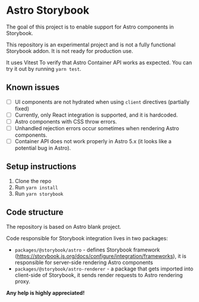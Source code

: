 # Astro Storybook

The goal of this project is to enable support for Astro components in Storybook.

This repository is an experimental project and is not a fully functional Storybook addon. It is not ready for production use.

It uses Vitest To verify that Astro Container API works as expected. You can try it out by running `yarn test`.

## Known issues

- [ ] UI components are not hydrated when using `client` directives (partially fixed)
- [ ] Currently, only React integration is supported, and it is hardcoded.
- [ ] Astro components with CSS throw errors.
- [ ] Unhandled rejection errors occur sometimes when rendering Astro components.
- [ ] Container API does not work properly in Astro 5.x (it looks like a potential bug in Astro).

## Setup instructions

1. Clone the repo
2. Run `yarn install`
3. Run `yarn storybook`

## Code structure

The repository is based on Astro blank project.

Code responsible for Storybook integration lives in two packages:
- `packages/@storybook/astro` - defines Storybook framework (https://storybook.js.org/docs/configure/integration/frameworks), it is responsible for server-side rendering Astro components
- `packages/@storybook/astro-renderer` - a package that gets imported into client-side of Storybook, it sends render requests to Astro rendering proxy.

**Any help is highly appreciated!**